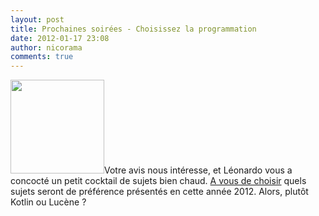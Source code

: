 ```yaml
---
layout: post
title: Prochaines soirées - Choisissez la programmation
date: 2012-01-17 23:08
author: nicorama
comments: true
---
```

<a href="{{site.baseurl}}images/votre-avis.jpg"><img src="{{site.baseurl}}images/votre-avis-150x150.jpg" alt="" title="votre avis" width="150" height="150" class="size-thumbnail wp-image-261" /></a>Votre avis nous intéresse, et Léonardo vous a concocté un petit cocktail de sujets bien chaud. <a href="https://docs.google.com/spreadsheet/viewform?hl=en_US&formkey=dDROSHhueHIwanBfRnFaWHhZMnpjcVE6MQ">A vous de choisir</a> quels sujets seront de préférence présentés en cette année 2012.
Alors, plutôt Kotlin ou Lucène ?

